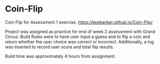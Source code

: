 # Coin-Flip
Coin Flip for Assessment 1 exercise. 
https://keebarber.github.io/Coin-Flip/

Project was assigned as practice for end of week 2 assessment with Grand Circus. 
Build Rules were to have user input a guess and to flip a coin and return whether the user choice was correct or incorrect. 
Additionally, a log was inserted to record user score and total flip results.

Build time was approximately 4 hours from assignment. 
